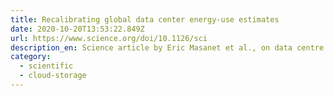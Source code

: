 ```yaml
---
title: Recalibrating global data center energy-use estimates
date: 2020-10-20T13:53:22.849Z
url: https://www.science.org/doi/10.1126/sci
description_en: Science article by Eric Masanet et al., on data centre energy-use estimates
category:
  - scientific
  - cloud-storage
---
```


